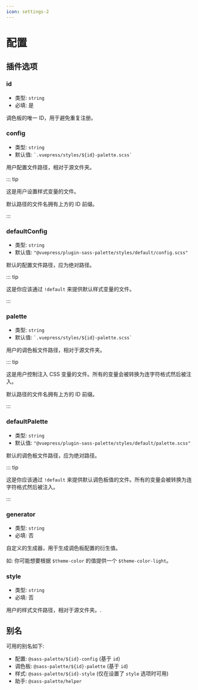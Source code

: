 ```yaml
---
icon: settings-2
---
```


# 配置

## 插件选项

### id

- 类型: `string`
- 必填: 是

调色板的唯一 ID，用于避免重复注册。

### config

- 类型: `string`
- 默认值: `` `.vuepress/styles/${id}-palette.scss` ``

用户配置文件路径，相对于源文件夹。

::: tip

这是用户设置样式变量的文件。

默认路径的文件名拥有上方的 ID 前缀。

:::

### defaultConfig

- 类型: `string`
- 默认值: `"@vuepress/plugin-sass-palette/styles/default/config.scss"`

默认的配置文件路径，应为绝对路径。

::: tip

这是你应该通过 `!default` 来提供默认样式变量的文件。

:::

### palette

- 类型: `string`
- 默认值: `` `.vuepress/styles/${id}-palette.scss` ``

用户的调色板文件路径，相对于源文件夹。

::: tip

这是用户控制注入 CSS 变量的文件。所有的变量会被转换为连字符格式然后被注入。

默认路径的文件名拥有上方的 ID 前缀。

:::

### defaultPalette

- 类型: `string`
- 默认值: `"@vuepress/plugin-sass-palette/styles/default/palette.scss"`

默认的调色板文件路径，应为绝对路径。

::: tip

这是你应该通过 `!default` 来提供默认调色板值的文件。所有的变量会被转换为连字符格式然后被注入。

:::

### generator

- 类型: `string`
- 必填: 否

自定义的生成器，用于生成调色板配置的衍生值。

如: 你可能想要根据 `$theme-color` 的值提供一个 `$theme-color-light`。

### style

- 类型: `string`
- 必填: 否

用户的样式文件路径，相对于源文件夹。.

## 别名

可用的别名如下:

- 配置: `@sass-palette/${id}-config` (基于 `id`)
- 调色板: `@sass-palette/${id}-palette` (基于 `id`)
- 样式: `@sass-palette/${id}-style` (仅在设置了 `style` 选项时可用)
- 助手: `@sass-palette/helper`

